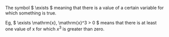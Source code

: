 The symbol $ \exists $ meaning that there is a value of a certain
variable for which something is true.

Eg, $ \exists \mathrm{x}, \mathrm{x}^3 > 0 $ means that there is at
least one value of x for which $x^{3}$ is greater than zero.
